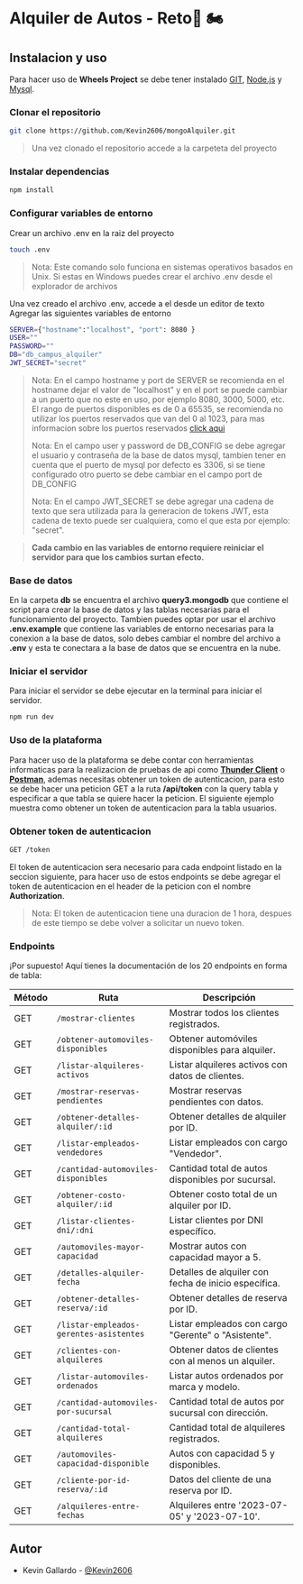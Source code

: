# Alquiler de Autos - Reto🚗 🏍️

## Instalacion y uso
Para hacer uso de **Wheels Project**  se debe tener instalado [GIT](https://git-scm.com/), [Node.js](https://nodejs.org/es/) y [Mysql](https://www.mysql.com/downloads/).

### Clonar el repositorio
```bash
git clone https://github.com/Kevin2606/mongoAlquiler.git
```
> Una vez clonado el repositorio accede a la carpeteta del proyecto
### Instalar dependencias
```bash
npm install
```
### Configurar variables de entorno
Crear un archivo .env en la raiz del proyecto
```bash
touch .env
```
> Nota: Este comando solo funciona en sistemas operativos basados en Unix.
> Si estas en Windows puedes crear el archivo .env desde el explorador de archivos

Una vez creado el archivo .env, accede a el desde un editor de texto
Agregar las siguientes variables de entorno
```bash
SERVER={"hostname":"localhost", "port": 8080 }
USER=""
PASSWORD=""
DB="db_campus_alquiler"
JWT_SECRET="secret"
```
> Nota: En el campo hostname y port de SERVER se recomienda en el hostname dejar el valor de "localhost" y en el port se puede cambiar a un puerto que no este en uso, por ejemplo 8080, 3000, 5000, etc. El rango de puertos disponibles es de 0 a 65535, se recomienda no utilizar los puertos reservados que van del 0 al 1023, para mas informacion sobre los puertos reservados [click aqui](https://es.wikipedia.org/wiki/Anexo:Puertos_de_red_utilizados_por_protocolos_de_transporte)
>
> Nota: En el campo user y password de DB_CONFIG se debe agregar el usuario y contraseña de la base de datos mysql, tambien tener en cuenta que el puerto de mysql por defecto es 3306, si se tiene configurado otro puerto se debe cambiar en el campo port de DB_CONFIG
> 
> Nota: En el campo JWT_SECRET se debe agregar una cadena de texto que sera utilizada para la generacion de tokens JWT, esta cadena de texto puede ser cualquiera, como el que esta por ejemplo: "secret".

>**Cada cambio en las variables de entorno requiere reiniciar el servidor para que los cambios surtan efecto.**

### Base de datos
En la carpeta **db** se encuentra el archivo **query3.mongodb** que contiene el script para crear la base de datos y las tablas necesarias para el funcionamiento del proyecto. Tambien puedes optar por usar el archivo **.env.example** que contiene las variables de entorno necesarias para la conexion a la base de datos, solo debes cambiar el nombre del archivo a **.env** y esta te conectara a la base de datos que se encuentra en la nube.


### Iniciar el servidor
Para iniciar el servidor se debe ejecutar en la terminal para iniciar el servidor.

```bash
npm run dev
```

### Uso de la plataforma
Para hacer uso de la plataforma se debe contar con herramientas informaticas para la realizacion de pruebas de api como **[Thunder Client](https://www.thunderclient.com/)** o **[Postman](https://www.postman.com/)**, ademas necesitas obtener un token de autenticacion, para esto se debe hacer una peticion GET a la ruta **/api/token** con la query tabla y especificar a que tabla se quiere hacer la peticion. 
El siguiente ejemplo muestra como obtener un token de autenticacion para la tabla usuarios.

### Obtener token de autenticacion
```bash
GET /token
```
El token de autenticacion sera necesario para cada endpoint listado en la seccion siguiente, para hacer uso de estos endpoints se debe agregar el token de autenticacion en el header de la peticion con el nombre **Authorization**.
> Nota: El token de autenticacion tiene una duracion de 1 hora, despues de este tiempo se debe volver a solicitar un nuevo token.

### Endpoints

¡Por supuesto! Aquí tienes la documentación de los 20 endpoints en forma de tabla:

| Método | Ruta                                       | Descripción                                      |
|--------|--------------------------------------------|--------------------------------------------------|
| GET    | `/mostrar-clientes`                        | Mostrar todos los clientes registrados.          |
| GET    | `/obtener-automoviles-disponibles`         | Obtener automóviles disponibles para alquiler.   |
| GET    | `/listar-alquileres-activos`               | Listar alquileres activos con datos de clientes. |
| GET    | `/mostrar-reservas-pendientes`             | Mostrar reservas pendientes con datos.           |
| GET    | `/obtener-detalles-alquiler/:id`           | Obtener detalles de alquiler por ID.             |
| GET    | `/listar-empleados-vendedores`             | Listar empleados con cargo "Vendedor".           |
| GET    | `/cantidad-automoviles-disponibles`        | Cantidad total de autos disponibles por sucursal.|
| GET    | `/obtener-costo-alquiler/:id`              | Obtener costo total de un alquiler por ID.       |
| GET    | `/listar-clientes-dni/:dni`               | Listar clientes por DNI específico.             |
| GET    | `/automoviles-mayor-capacidad`            | Mostrar autos con capacidad mayor a 5.           |
| GET    | `/detalles-alquiler-fecha`                | Detalles de alquiler con fecha de inicio específica. |
| GET    | `/obtener-detalles-reserva/:id`           | Obtener detalles de reserva por ID.             |
| GET    | `/listar-empleados-gerentes-asistentes`   | Listar empleados con cargo "Gerente" o "Asistente". |
| GET    | `/clientes-con-alquileres`               | Obtener datos de clientes con al menos un alquiler. |
| GET    | `/listar-automoviles-ordenados`           | Listar autos ordenados por marca y modelo.       |
| GET    | `/cantidad-automoviles-por-sucursal`       | Cantidad total de autos por sucursal con dirección. |
| GET    | `/cantidad-total-alquileres`             | Cantidad total de alquileres registrados.       |
| GET    | `/automoviles-capacidad-disponible`       | Autos con capacidad 5 y disponibles.             |
| GET    | `/cliente-por-id-reserva/:id`            | Datos del cliente de una reserva por ID.         |
| GET    | `/alquileres-entre-fechas`               | Alquileres entre '2023-07-05' y '2023-07-10'.    |


## Autor

- Kevin Gallardo - [@Kevin2606](https://github.com/Kevin2606)

